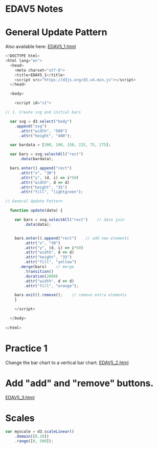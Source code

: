 EDAV5 Notes
================

General Update Pattern
=======

Also available here: [EDAV5_1.html](EDAV5_1.html)

``` js
<!DOCTYPE html>
<html lang="en">
  <head>
    <meta charset="utf-8">
    <title>EDAV5_1</title>
    <script src="https://d3js.org/d3.v4.min.js"></script> 
  </head>

  <body>

    <script id="s1">

// 1. Create svg and initial bars

  var svg = d3.select("body")
    .append("svg")
      .attr("width", "500")
      .attr("height", "400");

  var bardata = [300, 100, 150, 225, 75, 275];

  var bars = svg.selectAll("rect")
      .data(bardata);

  bars.enter().append("rect")
      .attr("x", "30")
      .attr("y", (d, i) => i*50)
      .attr("width", d => d)
      .attr("height", "35")
      .attr("fill", "lightgreen");

// General Update Pattern

  function update(data) {

    var bars = svg.selectAll("rect")    // data join
        .data(data);


    bars.enter().append("rect")    // add new elements
        .attr("x", "30")
        .attr("y", (d, i) => i*50)
        .attr("width", d => d)
        .attr("height", "35")
        .attr("fill", "yellow")
      .merge(bars)    // merge
        .transition()
        .duration(2000)
        .attr("width", d => d)
        .attr("fill", "orange");

    bars.exit().remove();    // remove extra elements
    }

    </script>

  </body>
  
</html>
```

Practice 1
=======
Change the bar chart to a vertical bar chart.
[EDAV5_2.html](EDAV5_2.html)

Add "add" and "remove" buttons.
=======
[EDAV5_3.html](EDAV5_3.html)

Scales
=======
``` js
var myscale = d3.scaleLinear()
    .domain([0,10])
    .range([0, 500]);
```    
    
